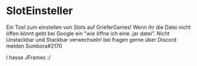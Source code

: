 # SlotEinsteller
 
Ein Tool zum einstellen von Slots auf GrieferGames!
Wenn ihr die Datei nicht öffen könnt gebt bei Google ein "wie öffne ich eine .jar datei".
Nicht Unstackbar und Stackbar verwechseln!
bei fragen gerne über Discord melden Sumbora#2170


I hasse JFrames :/
